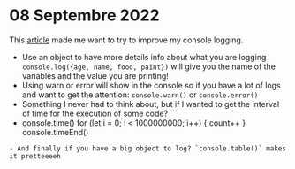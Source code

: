 # 08 Septembre 2022

This [article](https://javascript.plainenglish.io/its-2022-please-don-t-just-use-console-log-anymore-217638337c7d) made me want to try to improve my console logging. 
- Use an object to have more details info about what you are logging `console.log({age, name, food, paint})` will give you the name of the variables and the value you are printing!
- Using warn or error will show in the console so if you have a lot of logs and want to get the attention: `console.warn()` or `console.error()` 
- Something I never had to think about, but if I wanted to get the interval of time for the execution of some code? ```
- console.time()
for (let i = 0; i < 1000000000; i++) {
  count++
}
console.timeEnd()
```
- And finally if you have a big object to log? `console.table()` makes it pretteeeeh
